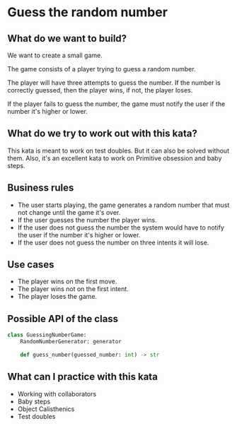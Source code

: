 # Guess the random number

## What do we want to build?

We want to create a small game.

The game consists of a player trying to guess a random number.

The player will have three attempts to guess the number. If the number is correctly guessed, then the player wins, if not, the player loses.

If the player fails to guess the number, the game must notify the user if the number it's higher or lower.

## What do we try to work out with this kata?

This kata is meant to work on test doubles. But it can also be solved without them. Also, it's an excellent kata to work on Primitive obsession and baby steps.

## Business rules

- The user starts playing, the game generates a random number that must not change until the game it's over.
- If the user guesses the number the player wins.
- If the user does not guess the number the system would have to notify the user if the number it's higher or lower.
- If the user does not guess the number on three intents it will lose.

## Use cases

- The player wins on the first move.
- The player wins not on the first intent.
- The player loses the game.

## Possible API of the class

```python
class GuessingNumberGame:
    RandomNumberGenerator: generator
    
    def guess_number(guessed_number: int) -> str
```

## What can I practice with this kata

- Working with collaborators
- Baby steps
- Object Calisthenics
- Test doubles


